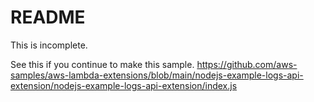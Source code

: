 # README
This is incomplete.

See this if you continue to make this sample.
https://github.com/aws-samples/aws-lambda-extensions/blob/main/nodejs-example-logs-api-extension/nodejs-example-logs-api-extension/index.js
